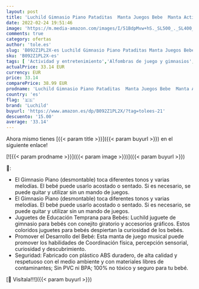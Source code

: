 ```yaml
---
layout: post
title: 'Luchild Gimnasio Piano Pataditas  Manta Juegos Bebe  Manta Actividades Bebe con Sonido y Accesorios  Gimnasio Bebe'
date: 2022-02-24 19:51:46
image: 'https://m.media-amazon.com/images/I/51BdpMvw+hS._SL500_._SL400_.jpg'
comments: true
category: ofertas
author: 'tole.es'
slug: 'B092Z1PL2X-es Luchild Gimnasio Piano Pataditas Manta Juegos Bebe Manta...'
sku: 'B092Z1PL2X-es'
tags: [ 'Actividad y entretenimiento','Alfombras de juego y gimnasios','Bebé','bebe','luchild', ]
actualPrice: 33.14 EUR
currency: EUR
price: 33.14
comparePrice: 38.99 EUR
prodname: 'Luchild Gimnasio Piano Pataditas  Manta Juegos Bebe  Manta Actividades Bebe con Sonido y Accesorios  Gimnasio Bebe'
country: 'es'
flag: '🇪🇸'
brand: 'Luchild'
buyurl: 'https://www.amazon.es/dp/B092Z1PL2X/?tag=tolees-21'
descuento: '15.00'
average: '33.14'
---
```


Ahora mismo tienes [{{< param title >}}]({{< param buyurl >}}) en el siguiente enlace!

[![{{< param prodname >}}]({{< param image >}})]({{< param buyurl >}})

🔎:

- El Gimnasio Piano (desmontable) toca diferentes tonos y varias melodías. El bebé puede usarlo acostado o sentado. Si es necesario, se puede quitar y utilizar sin un mando de juegos.
- El Gimnasio Piano (desmontable) toca diferentes tonos y varias melodías. El bebé puede usarlo acostado o sentado. Si es necesario, se puede quitar y utilizar sin un mando de juegos.
- Juguetes de Educación Temprana para Bebés: Luchild juguete de gimnasio para bebés con conejito giratorio y accesorios gráficos. Estos coloridos juguetes para bebés despiertan la curiosidad de los bebés.
- Promover el Desarrollo del Bebé: Esta manta de juego musical puede promover los habilidades de Coordinación física, percepción sensorial, curiosidad y descubrimiento.
- Seguridad: Fabricado con plástico ABS duradero, de alta calidad y respetuoso con el medio ambiente y con materiales libres de contaminantes; Sin PVC ni BPA; 100% no tóxico y seguro para tu bebé.

[🛒 Visítala!!!]({{< param buyurl >}})

